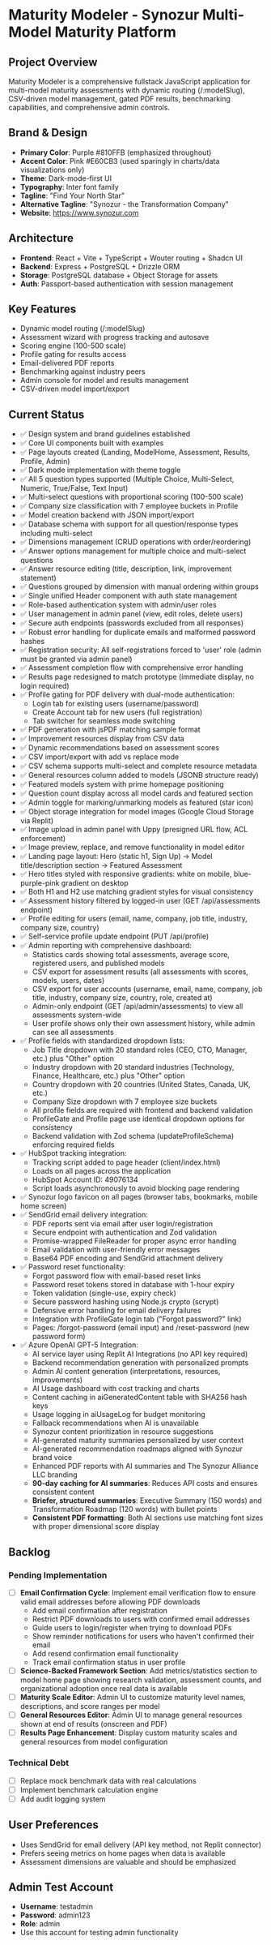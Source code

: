 # Maturity Modeler - Synozur Multi-Model Maturity Platform

## Project Overview
Maturity Modeler is a comprehensive fullstack JavaScript application for multi-model maturity assessments with dynamic routing (/:modelSlug), CSV-driven model management, gated PDF results, benchmarking capabilities, and comprehensive admin controls.

## Brand & Design
- **Primary Color**: Purple #810FFB (emphasized throughout)
- **Accent Color**: Pink #E60CB3 (used sparingly in charts/data visualizations only)
- **Theme**: Dark-mode-first UI
- **Typography**: Inter font family
- **Tagline**: "Find Your North Star"
- **Alternative Tagline**: "Synozur - the Transformation Company"
- **Website**: https://www.synozur.com

## Architecture
- **Frontend**: React + Vite + TypeScript + Wouter routing + Shadcn UI
- **Backend**: Express + PostgreSQL + Drizzle ORM
- **Storage**: PostgreSQL database + Object Storage for assets
- **Auth**: Passport-based authentication with session management

## Key Features
- Dynamic model routing (/:modelSlug)
- Assessment wizard with progress tracking and autosave
- Scoring engine (100-500 scale)
- Profile gating for results access
- Email-delivered PDF reports
- Benchmarking against industry peers
- Admin console for model and results management
- CSV-driven model import/export

## Current Status
- ✅ Design system and brand guidelines established
- ✅ Core UI components built with examples
- ✅ Page layouts created (Landing, ModelHome, Assessment, Results, Profile, Admin)
- ✅ Dark mode implementation with theme toggle
- ✅ All 5 question types supported (Multiple Choice, Multi-Select, Numeric, True/False, Text Input)
- ✅ Multi-select questions with proportional scoring (100-500 scale)
- ✅ Company size classification with 7 employee buckets in Profile
- ✅ Model creation backend with JSON import/export
- ✅ Database schema with support for all question/response types including multi-select
- ✅ Dimensions management (CRUD operations with order/reordering)
- ✅ Answer options management for multiple choice and multi-select questions
- ✅ Answer resource editing (title, description, link, improvement statement)
- ✅ Questions grouped by dimension with manual ordering within groups
- ✅ Single unified Header component with auth state management
- ✅ Role-based authentication system with admin/user roles
- ✅ User management in admin panel (view, edit roles, delete users)
- ✅ Secure auth endpoints (passwords excluded from all responses)
- ✅ Robust error handling for duplicate emails and malformed password hashes
- ✅ Registration security: All self-registrations forced to 'user' role (admin must be granted via admin panel)
- ✅ Assessment completion flow with comprehensive error handling
- ✅ Results page redesigned to match prototype (immediate display, no login required)
- ✅ Profile gating for PDF delivery with dual-mode authentication:
  - Login tab for existing users (username/password)
  - Create Account tab for new users (full registration)
  - Tab switcher for seamless mode switching
- ✅ PDF generation with jsPDF matching sample format
- ✅ Improvement resources display from CSV data
- ✅ Dynamic recommendations based on assessment scores
- ✅ CSV import/export with add vs replace mode
- ✅ CSV schema supports multi-select and complete resource metadata
- ✅ General resources column added to models (JSONB structure ready)
- ✅ Featured models system with prime homepage positioning
- ✅ Question count display across all model cards and featured section
- ✅ Admin toggle for marking/unmarking models as featured (star icon)
- ✅ Object storage integration for model images (Google Cloud Storage via Replit)
- ✅ Image upload in admin panel with Uppy (presigned URL flow, ACL enforcement)
- ✅ Image preview, replace, and remove functionality in model editor
- ✅ Landing page layout: Hero (static h1, Sign Up) → Model title/description section → Featured Assessment
- ✅ Hero titles styled with responsive gradients: white on mobile, blue-purple-pink gradient on desktop
- ✅ Both H1 and H2 use matching gradient styles for visual consistency
- ✅ Assessment history filtered by logged-in user (GET /api/assessments endpoint)
- ✅ Profile editing for users (email, name, company, job title, industry, company size, country)
- ✅ Self-service profile update endpoint (PUT /api/profile)
- ✅ Admin reporting with comprehensive dashboard:
  - Statistics cards showing total assessments, average score, registered users, and published models
  - CSV export for assessment results (all assessments with scores, models, users, dates)
  - CSV export for user accounts (username, email, name, company, job title, industry, company size, country, role, created at)
  - Admin-only endpoint (GET /api/admin/assessments) to view all assessments system-wide
  - User profile shows only their own assessment history, while admin can see all assessments
- ✅ Profile fields with standardized dropdown lists:
  - Job Title dropdown with 20 standard roles (CEO, CTO, Manager, etc.) plus "Other" option
  - Industry dropdown with 20 standard industries (Technology, Finance, Healthcare, etc.) plus "Other" option
  - Country dropdown with 20 countries (United States, Canada, UK, etc.)
  - Company Size dropdown with 7 employee size buckets
  - All profile fields are required with frontend and backend validation
  - ProfileGate and Profile page use identical dropdown options for consistency
  - Backend validation with Zod schema (updateProfileSchema) enforcing required fields
- ✅ HubSpot tracking integration:
  - Tracking script added to page header (client/index.html)
  - Loads on all pages across the application
  - HubSpot Account ID: 49076134
  - Script loads asynchronously to avoid blocking page rendering
- ✅ Synozur logo favicon on all pages (browser tabs, bookmarks, mobile home screen)
- ✅ SendGrid email delivery integration:
  - PDF reports sent via email after user login/registration
  - Secure endpoint with authentication and Zod validation
  - Promise-wrapped FileReader for proper async error handling
  - Email validation with user-friendly error messages
  - Base64 PDF encoding and SendGrid attachment delivery
- ✅ Password reset functionality:
  - Forgot password flow with email-based reset links
  - Password reset tokens stored in database with 1-hour expiry
  - Token validation (single-use, expiry check)
  - Secure password hashing using Node.js crypto (scrypt)
  - Defensive error handling for email delivery failures
  - Integration with ProfileGate login tab ("Forgot password?" link)
  - Pages: /forgot-password (email input) and /reset-password (new password form)
- ✅ Azure OpenAI GPT-5 Integration:
  - AI service layer using Replit AI Integrations (no API key required)
  - Backend recommendation generation with personalized prompts
  - Admin AI content generation (interpretations, resources, improvements)
  - AI Usage dashboard with cost tracking and charts
  - Content caching in aiGeneratedContent table with SHA256 hash keys
  - Usage logging in aiUsageLog for budget monitoring
  - Fallback recommendations when AI is unavailable
  - Synozur content prioritization in resource suggestions
  - AI-generated maturity summaries personalized by user context
  - AI-generated recommendation roadmaps aligned with Synozur brand voice
  - Enhanced PDF reports with AI summaries and The Synozur Alliance LLC branding
  - **90-day caching for AI summaries**: Reduces API costs and ensures consistent content
  - **Briefer, structured summaries**: Executive Summary (150 words) and Transformation Roadmap (120 words) with bullet points
  - **Consistent PDF formatting**: Both AI sections use matching font sizes with proper dimensional score display

## Backlog

### Pending Implementation
- [ ] **Email Confirmation Cycle**: Implement email verification flow to ensure valid email addresses before allowing PDF downloads
  - Add email confirmation after registration
  - Restrict PDF downloads to users with confirmed email addresses
  - Guide users to login/register when trying to download PDFs
  - Show reminder notifications for users who haven't confirmed their email
  - Add resend confirmation email functionality
  - Track email confirmation status in user profile
- [ ] **Science-Backed Framework Section**: Add metrics/statistics section to model home page showing research validation, assessment counts, and organizational adoption once real data is available
- [ ] **Maturity Scale Editor**: Admin UI to customize maturity level names, descriptions, and score ranges per model
- [ ] **General Resources Editor**: Admin UI to manage general resources shown at end of results (onscreen and PDF)
- [ ] **Results Page Enhancement**: Display custom maturity scales and general resources from model configuration

### Technical Debt
- [ ] Replace mock benchmark data with real calculations
- [ ] Implement benchmark calculation engine
- [ ] Add audit logging system

## User Preferences
- Uses SendGrid for email delivery (API key method, not Replit connector)
- Prefers seeing metrics on home pages when data is available
- Assessment dimensions are valuable and should be emphasized

## Admin Test Account
- **Username**: testadmin
- **Password**: admin123
- **Role**: admin
- Use this account for testing admin functionality
